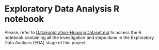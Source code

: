 # Exploratory Data Analysis R notebook

Please, refer to [DataExploration-HousingDataset.md](DataExploration-HousingDataset.md) to access the R notebook containing all the investigation and steps done in the Exploratory Data Analysis (EDA) stage of this project.